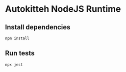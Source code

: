 # Autokitteh NodeJS Runtime



## Install dependencies
```shell
npm install
```

## Run tests
```shell
npx jest
```
